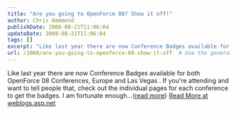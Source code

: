 ```yaml
---
title: "Are you going to OpenForce 08? Show it off!"
author: Chris Hammond
publishDate: 2008-08-21T11:06:04
updateDate: 2008-08-21T11:06:04
tags: []
excerpt: "Like last year there are now Conference Badges available for both OpenForce 08 Conferences, Europe and Las Vegas . If you're attending and want to tell people that, check out the individual pages for each conference to get the badges. I am fortunate enough...(read more)"
url: /2008/are-you-going-to-openforce-08-show-it-off  # Use the generated URL with year
---
```

Like last year there are now Conference Badges available for both OpenForce 08 Conferences, Europe and Las Vegas . If you're attending and want to tell people that, check out the individual pages for each conference to get the badges. I am fortunate enough...(<a href="https://weblogs.asp.net/christoc/archive/2008/08/21/are-you-going-to-openforce-08-show-it-off.aspx">read more</a>)<img src="https://weblogs.asp.net/aggbug.aspx?PostID=6547439" width="1" height="1"> <a href="https://weblogs.asp.net/christoc/archive/2008/08/21/are-you-going-to-openforce-08-show-it-off.aspx">Read More at weblogs.asp.net</a>
